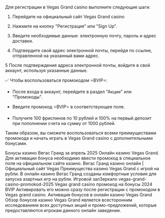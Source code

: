Для регистрации в Vegas Grand casino выполните следующие шаги:

1. Перейдите на официальный сайт Vegas Grand casino
2. Нажмите на кнопку "Регистрация" или "Sign Up".

3. Введите необходимые данные: электронную почту, пароль и адрес доставки.

4. Подтвердите свой адрес электронной почты, перейдя по ссылке, отправленной на указанный вами адрес.

5 После подтверждения адреса электронной почты, войдите в свой аккаунт, используя указанные данные.

✅ Чтобы воспользоваться промокодом ⭐️BVIP⭐️:

- После входа в аккаунт, перейдите в раздел "Акции" или "Промокоды".

- Введите промокод ⭐️BVIP⭐️ в соответствующее поле.

- Получите 100 фриспинов по 10 рублей и 100% на первый депозит при пополнении счета на сумму от 1000 рублей.

Таким образом, вы сможете воспользоваться всеми преимуществами промокода и начать играть в Vegas Grand casino с дополнительными бонусами.

Бонусы казино Вегас Гранд за апрель 2025 Онлайн казино Vegas Grand. Для активации бонуса необходимо ввести промокод в специальное поле на официальном сайте казино. Вегас Гранд казино онлайн | Официальный сайт Vegas Преимущества казино Vegas Grand с игрой на рубли. В онлайн казино Вегас Гранд созданы комфортные условия для запуска азартных игр на рубли. Игровой залЗеркало vegas-grand-casino-promokod-2025 Vegas grand casino промокод на бонусы 2024 BVIP Активировать его можно сразу после регистрации с промокодом в Vegas grand casino. Активация бонусов в онлайн казино Vegas Grand Обзор бонусов казино Vegas Grand является всесторонним исследованием всех доступных акций и промо-предложений, которые предоставляются игрокам данного онлайн заведении.
